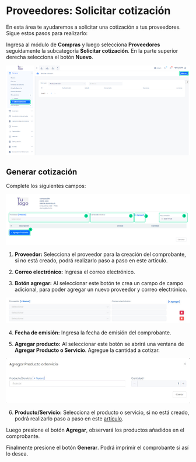# Proveedores: Solicitar cotización

En esta área te ayudaremos a solicitar una cotización a tus proveedores. Sigue estos pasos para realizarlo:

Ingresa al módulo de **Compras** y luego selecciona **Proveedores** seguidamente la subcategoría **Solicitar cotización**. En la parte superior derecha selecciona el botón **Nuevo**.

![Alt text](img/cotizacin1.jpg)

## Generar cotización

Complete los siguientes campos:

![Alt text](img/cotizacin4.jpg)

1. **Proveedor:** Selecciona el proveedor para la creación del comprobante, si no está creado, podrá realizarlo paso a paso en este artículo.

2. **Correo electrónico:** Ingresa el correo electrónico.

3. **Botón agregar:** Al seleccionar este botón te crea un campo de campo adicional, para poder agregar un nuevo proveedor y correo electrónico.

![Alt text](img/proveedores9.jpg)

4. **Fecha de emisión:** Ingresa la fecha de emisión del comprobante.

5. **Agregar producto:** Al seleccionar este botón se abrirá una ventana de **Agregar Producto o Servicio**. Agregue la cantidad a cotizar.

![Alt text](img/proveedores10.jpg)

6. **Producto/Servicio:** Selecciona el producto o servicio, si no está creado, podrá realizarlo paso a paso en este [artículo](#art).

Luego presione el botón **Agregar**, observará los productos añadidos en el comprobante.

Finalmente presione el botón **Generar**. Podrá imprimir el comprobante si así lo desea.
